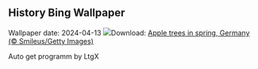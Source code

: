 ## History Bing Wallpaper
Wallpaper date: 2024-04-13
![](https://www.bing.com/th?id=OHR.SpringApple_EN-IN6919337165_UHD.jpg&w=1000)Download: [Apple trees in spring, Germany (© Smileus/Getty Images)](https://www.bing.com/th?id=OHR.SpringApple_EN-IN6919337165_UHD.jpg)

Auto get programm by LtgX
